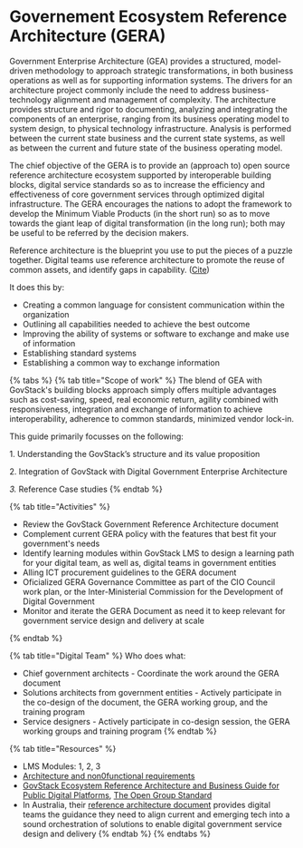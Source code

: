 # Governement Ecosystem Reference Architecture (GERA)

Government Enterprise Architecture (GEA) provides a structured, model-driven methodology to approach strategic transformations, in both business operations as well as for supporting information systems. The drivers for an architecture project commonly include the need to address business-technology alignment and management of complexity. The architecture provides structure and rigor to documenting, analyzing and integrating the components of an enterprise, ranging from its business operating model to system design, to physical technology infrastructure. Analysis is performed between the current state business and the current state systems, as well as between the current and future state of the business operating model.

The chief objective of the GERA is to provide an (approach to) open source reference architecture ecosystem supported by interoperable building blocks, digital service standards so as to increase the efficiency and effectiveness of core government services through optimized digital infrastructure. The GERA encourages the nations to adopt the framework to develop the Minimum Viable Products (in the short run) so as to move towards the giant leap of digital transformation (in the long run); both may be useful to be referred by the decision makers.

Reference architecture is the blueprint you use to put the pieces of a puzzle together. Digital teams use reference architecture to promote the reuse of common assets, and identify gaps in capability. ([Cite](https://www.digital.nsw.gov.au/delivery/digital-service-toolkit/resources/technology-and-tools/reference-architecture))&#x20;

It does this by:&#x20;

* Creating a common language for consistent communication within the organization&#x20;
* Outlining all capabilities needed to achieve the best outcome&#x20;
* Improving the ability of systems or software to exchange and make use of information &#x20;
* Establishing standard systems&#x20;
* Establishing a common way to exchange information

{% tabs %}
{% tab title="Scope of work" %}
The blend of GEA with GovStack's building blocks approach simply offers multiple advantages such as cost-saving, speed, real economic return, agility combined with responsiveness, integration and exchange of information to achieve interoperability, adherence to common standards, minimized vendor lock-in.

This guide primarily focusses on the following:

1\.      Understanding the GovStack’s structure and its value proposition

2\.      Integration of GovStack with Digital Government Enterprise Architecture

_3._      Reference Case studies
{% endtab %}

{% tab title="Activities" %}
* Review the GovStack Government Reference Architecture document
* Complement current GERA policy with the features that best fit your government's needs
* Identify learning modules within GovStack LMS to design a learning path for your digital team, as well as, digital teams in government entities &#x20;
* Alling ICT procurement guidelines to the GERA document
* Oficialized GERA Governance Committee as part of the CIO Council work plan, or the Inter-Ministerial Commission for the Development of Digital Government&#x20;
* Monitor and iterate the GERA Document as need it to keep relevant for government service design and delivery at scale&#x20;



&#x20;
{% endtab %}

{% tab title="Digital Team" %}
Who does what:

* Chief government architects - Coordinate the work around the GERA document&#x20;
* Solutions architects from government entities - Actively participate in the co-design of the document, the GERA working group, and the training program&#x20;
* Service designers - Actively participate in co-design session, the GERA working groups and training program&#x20;
{% endtab %}

{% tab title="Resources" %}
* LMS Modules: 1, 2, 3 &#x20;
* [Architecture and non0functional requirements](https://app.gitbook.com/s/Mv07ks4AhtBDCIkO2zgW/building-blocks/architecture-and-nonfunctional-requirements)
* [GovStack Ecosystem Reference Architecture and Business Guide for Public Digital Platforms](https://docs.google.com/document/d/14iQyWWhH284GEkNvLWlwZOEdOBgYSDQw/edit?usp=sharing\&ouid=107531587157017296326\&rtpof=true\&sd=true),  [The Open Group Standard](https://www.opengroup.org/)
* In Australia, their [reference architecture document](https://www.digital.nsw.gov.au/delivery/digital-service-toolkit/resources/technology-and-tools/reference-architecture) provides digital teams the guidance they need to align current and emerging tech into a sound orchestration of solutions to enable digital government service design and delivery
{% endtab %}
{% endtabs %}







